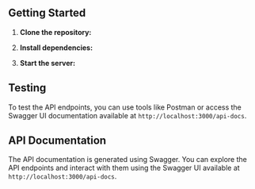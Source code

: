 ## Getting Started

1. **Clone the repository:**

2. **Install dependencies:**

3. **Start the server:**

## Testing

To test the API endpoints, you can use tools like Postman or access the Swagger UI documentation available at `http://localhost:3000/api-docs`.

## API Documentation

The API documentation is generated using Swagger. You can explore the API endpoints and interact with them using the Swagger UI available at `http://localhost:3000/api-docs`.
